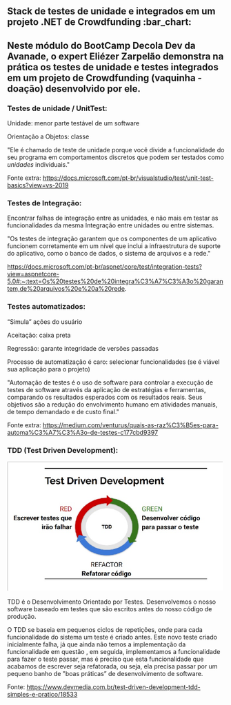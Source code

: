 <p align="center" ><h2>Stack de testes de unidade e integrados em um projeto .NET de Crowdfunding :bar_chart:<h2></p>



Neste módulo do BootCamp Decola Dev da Avanade, o expert Eliézer Zarpelão demonstra na prática os testes de unidade e testes integrados em um projeto de Crowdfunding (vaquinha - doação) desenvolvido por ele.




### Testes de unidade / UnitTest:

Unidade: menor parte testável de um software 

Orientação a Objetos: classe

"Ele é chamado de teste de unidade porque você divide a funcionalidade do seu programa em comportamentos discretos que podem ser testados como *unidades* individuais."

Fonte extra: https://docs.microsoft.com/pt-br/visualstudio/test/unit-test-basics?view=vs-2019




### Testes de Integração:

Encontrar falhas de integração entre as unidades, e não mais em testar as funcionalidades da mesma Integração entre unidades ou entre sistemas.

"Os testes de integração garantem que os componentes de um aplicativo funcionem corretamente em um nível que inclui a infraestrutura de suporte do aplicativo, como o banco de dados, o sistema de arquivos e a rede."

https://docs.microsoft.com/pt-br/aspnet/core/test/integration-tests?view=aspnetcore-5.0#:~:text=Os%20testes%20de%20integra%C3%A7%C3%A3o%20garantem,de%20arquivos%20e%20a%20rede.




### Testes automatizados:

“Simula” ações do usuário 

Aceitação: caixa preta 

Regressão: garante integridade de versões passadas 

Processo de automatização é caro: selecionar funcionalidades (se é viável sua aplicação para o projeto)

"Automação de testes é o uso de software para controlar a execução de testes de software através da aplicação de estratégias e ferramentas, comparando os resultados esperados com os resultados reais. Seus objetivos são a redução do envolvimento humano em atividades manuais, de tempo demandado e de custo final."

Fonte extra: https://medium.com/venturus/quais-as-raz%C3%B5es-para-automa%C3%A7%C3%A3o-de-testes-c177cbd9397




### TDD (Test Driven Development):

<p align="left">
  <img width="500" height="300" src="/imgs/TDD.jpg" alt="Imagem com o cilco do conceito de TDD ">
  </P>

TDD é o Desenvolvimento Orientado por Testes. Desenvolvemos o nosso software baseado em testes que são escritos antes do nosso código de produção.

O TDD se baseia em pequenos ciclos de repetições, onde para cada funcionalidade do sistema um teste é criado antes. Este novo teste criado inicialmente falha, já que ainda não temos a implementação da funcionalidade em questão , em seguida, implementamos a funcionalidade para fazer o teste passar, mas é preciso que esta funcionalidade que acabamos de escrever seja refatorada, ou seja, ela precisa passar por um pequeno banho de "boas práticas” de desenvolvimento de software.

Fonte: https://www.devmedia.com.br/test-driven-development-tdd-simples-e-pratico/18533












